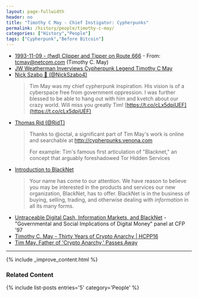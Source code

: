 ```yaml
---
layout: page-fullwidth
header: no
title: "Timothy C May - Chief Instigator: Cypherpunks"
permalink: /history/people/timothy-c-may/
categories: ["History","People"]
tags: ["Cypherpunk","Before Bitcoin"]
---
```


* [1993-11-09 - (fwd) Clipper and Tipper on Route 666](http://mailing-list-archive.cryptoanarchy.wiki/archive/1993/11/99f4383f9733a2d139b5f7e1055546195e0dcd5b064975b63351b0c358fc704c/) - From: tcmay@netcom.com (Timothy C. May)
* [JW Weatherman Inverviews Cypherpunk Legend Timothy C May](https://sourcecrypto.pub/posts/transcripts/JW-Weatherman-Interview-Tim-May/)
* [Nick Szabo 🔑 (@NickSzabo4)](https://twitter.com/NickSzabo4/status/1074018110829555713?s=17)
  > Tim May was my chief cypherpunk inspiration. His vision is of a cyberspace free from government oppression. I was further blessed to be able to hang out with him and kvetch about our crazy world. Will miss you greatly Tim! [https://t.co/cLx5dpiUEF](https://t.co/cLx5dpiUEF)
* [Thomas Rid (@RidT)](https://twitter.com/RidT/status/1074017873943764992)
  > Thanks to @octal, a significant part of Tim May's work is online and searchable at http://cypherpunks.venona.com
  > 
  > For example: Tim's famous first articulation of "Blacknet," an concept that arguably foreshadowed Tor Hidden Services
* [Introduction to BlackNet](https://web.archive.org/web/20020730044602/http://cypherpunks.venona.com:80/date/1993/08/msg00538.html)
  > Your name has come to our attention. We have reason to believe you may be interested in the products and services our new organization, BlackNet, has to offer.
  >  BlackNet is in the business of buying, selling, trading, and otherwise dealing with *information* in all its many forms. 
* [Untraceable Digital Cash, Information Markets, and BlackNet](http://osaka.law.miami.edu/~froomkin/articles/tcmay.htm) - "Governmental and Social Implications of Digital Money" panel at CFP '97
* [Timothy C. May - Thirty Years of Crypto Anarchy | HCPP16](https://youtu.be/TdmpAy1hI8g)
* [Tim May, Father of 'Crypto Anarchy,' Passes Away](https://www.indybay.org/newsitems/2018/12/23/18819945.php)

---

{% include _improve_content.html %}
### Related Content

{% include list-posts entries='5'  category='People' %}
